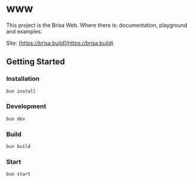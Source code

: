 # www

This project is the Brisa Web. Where there is: documentation, playground and examples.

Site: [https://brisa.build](https://brisa.build)

## Getting Started

### Installation

```bash
bun install
```

### Development

```bash
bun dev
```

### Build

```bash
bun build
```

### Start

```bash
bun start
```
